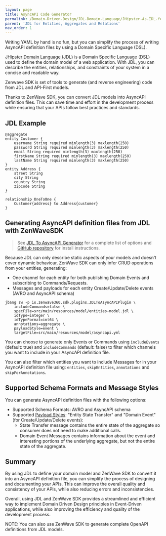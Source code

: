 ```yaml
---
layout: page
title: AsyncAPI Code Generator
permalink: /Domain-Driven-Design/JDL-Domain-Language/JHipster-As-IDL-for-AsyncAPIv2
parent: 'JDL for Entities, Aggregates and Relations'
nav_order: 1
---
```


Writing YAML by hand is no fun, but you can simplify the process of writing AsyncAPI definition files by using a Domain Specific Language (DSL).

[JHipster Domain Language (JDL)](https://www.jhipster.tech/jdl/intro) is a Domain Specific Language (DSL) used to define the domain model of a web application. With JDL, you can describe the entities, relationships, and constraints of your system in a concise and readable way.

Zenwave SDK is set of tools to generate (and reverse engineering) code from JDL and API-First models.

Thanks to ZenWave SDK, you can convert JDL models into AsyncAPI definition files. This can save time and effort in the development process while ensuring that your APIs follow best practices and standards.

## JDL Example

```jdl
@aggregate
entity Customer {
    username String required minlength(3) maxlength(250)
    password String required minlength(3) maxlength(250)
    email String required minlength(3) maxlength(250)
    firstName String required minlength(3) maxlength(250)
    lastName String required minlength(3) maxlength(250)
}
entity Address {
    street String
    city String
    country String
    zipCode String
}

relationship OneToOne {
    Customer{address} to Address{customer}
}
```


## Generating AsyncAPI definition files from JDL with ZenWaveSDK

> See [JDL To AsyncAPI Generator](https://zenwave360.github.io/zenwave-sdk/plugins/jdl-to-asyncapi/) for a complete list of options and [GitHub repository](https://github.com/zenwave360/zenwave-sdk) for install instructions.

Because JDL can only describe static aspects of your models and doesn't cover dynamic behaviour, ZenWave SDK can only infer CRUD operations from your entities, generating:

- One channel for each entity for both publishing Domain Events and subscribing to Commands/Requests.
- Messages and payloads for each entity Create/Update/Delete events (AVRO and AsyncAPI schema)

```shell
jbang zw -p io.zenwave360.sdk.plugins.JDLToAsyncAPIPlugin \
    includeCommands=false \
    specFile=src/main/resources/model/entities-model.jdl \
    idType=integer \
    idTypeFormat=int64 \
    annotations=aggregate \
    payloadStyle=event \
    targetFile=src/main/resources/model/asyncapi.yml
```

You can choose to generate only Events or Commands using `includeEvents`  (default: true) and `includeCommands` (default: false) to filter which channels you want to include in your AsyncAPI definition file.

You can also filter which entities you want to include Messages for in your AsyncAPI definition file using: `entities`, `skipEntities`, `annotations` and `skipForAnnotations`.

## Supported Schema Formats and Message Styles

You can generate AsyncAPI definition files with the following options:

- Supported Schema Formats: AVRO and AsyncAPI schema
- Supported [Payload Styles](https://zenwave360.github.io/Event-Driven-Architectures/API-First-with-AsyncAPI#different-styles-of-message-payloads): "Entity State Transfer" and "Domain Event" (for Create/Update/Delete events):
  - State Transfer message contains the entire state of the aggregate so consumer does not need to make additional calls.
  - Domain Event Messages contains information about the event and interesting portions of the underlying aggregate, but not the entire state of the aggregate.


## Summary

By using JDL to define your domain model and ZenWave SDK to convert it into an AsyncAPI definition file, you can simplify the process of designing and documenting your APIs. This can improve the overall quality and consistency of your APIs, while also reducing errors and inconsistencies.

Overall, using JDL and ZenWave SDK provides a streamlined and efficient way to implement Domain Driven Design principles in Event-Driven applications, while also improving the efficiency and quality of the development process.

NOTE: You can also use ZenWave SDK to generate complete OpenAPI definitions from JDL models.

